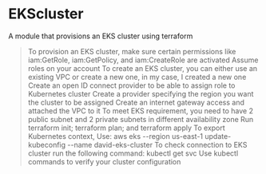 # EKScluster
A module that provisions an EKS cluster using terraform

>To provision an EKS cluster, make sure certain permissions like iam:GetRole, iam:GetPolicy, and iam:CreateRole are activated
>Assume roles on your account
>To create an EKS cluster, you can either use an existing VPC or create a new one, in my case, I created a new one
>Create an open ID connect provider to be able to assign role to Kubernetes cluster
>Create a provider specifying the region you want the cluster to be assigned
>Create an internet gateway access and attached the VPC to it
>To meet EKS requirement, you need to have 2 public subnet and 2 private subnets in different availability zone
>Run terraform init; terraform plan; and terraform apply
>To export Kubernetes context, Use: aws eks --region us-east-1 update-kubeconfig --name david-eks-cluster
>To check connection to EKS cluster run the following command:  kubectl get svc
>Use kubectl commands to verify your cluster configuration
